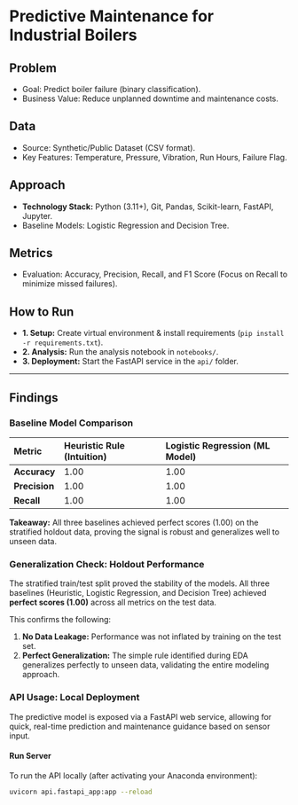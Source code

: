# Predictive Maintenance for Industrial Boilers

## Problem
* Goal: Predict boiler failure (binary classification).
* Business Value: Reduce unplanned downtime and maintenance costs.

## Data
* Source: Synthetic/Public Dataset (CSV format).
* Key Features: Temperature, Pressure, Vibration, Run Hours, Failure Flag.

## Approach
* **Technology Stack:** Python (3.11+), Git, Pandas, Scikit-learn, FastAPI, Jupyter.
* Baseline Models: Logistic Regression and Decision Tree.

## Metrics
* Evaluation: Accuracy, Precision, Recall, and F1 Score (Focus on Recall to minimize missed failures).

## How to Run
* **1. Setup:** Create virtual environment & install requirements (`pip install -r requirements.txt`).
* **2. Analysis:** Run the analysis notebook in `notebooks/`.
* **3. Deployment:** Start the FastAPI service in the `api/` folder.

---

## Findings

### Baseline Model Comparison

| Metric | Heuristic Rule (Intuition) | Logistic Regression (ML Model) |
| :--- | :--- | :--- |
| **Accuracy** | 1.00 | 1.00 |
| **Precision** | 1.00 | 1.00 |
| **Recall** | 1.00 | 1.00 |

**Takeaway:** All three baselines achieved perfect scores (1.00) on the stratified holdout data, proving the signal is robust and generalizes well to unseen data.

### Generalization Check: Holdout Performance

The stratified train/test split proved the stability of the models. All three baselines (Heuristic, Logistic Regression, and Decision Tree) achieved **perfect scores (1.00)** across all metrics on the test data.

This confirms the following:
1.  **No Data Leakage:** Performance was not inflated by training on the test set.
2.  **Perfect Generalization:** The simple rule identified during EDA generalizes perfectly to unseen data, validating the entire modeling approach.

### API Usage: Local Deployment

The predictive model is exposed via a FastAPI web service, allowing for quick, real-time prediction and maintenance guidance based on sensor input.

#### Run Server

To run the API locally (after activating your Anaconda environment):

```bash
uvicorn api.fastapi_app:app --reload